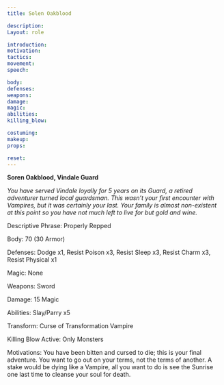 ```yaml
---
title: Solen Oakblood

description: 
Layout: role

introduction: 
motivation: 
tactics: 
movement:
speech:

body:
defenses: 
weapons: 
damage:
magic: 
abilities:
killing_blow: 

costuming: 
makeup:
props: 

reset:
---
```


**Soren Oakblood, Vindale Guard**

*You have served Vindale loyally for 5 years on its Guard, a retired adventurer turned local guardsman. This wasn’t your first encounter with Vampires, but it was certainly your last. Your family is almost non-existent at this point so you have not much left to live for but gold and wine.*

Descriptive Phrase: Properly Repped

Body: 70 (30 Armor)

Defenses: Dodge x1, Resist Poison x3, Resist Sleep x3, Resist Charm x3, Resist Physical x1

Magic: None

Weapons: Sword

Damage: 15 Magic

Abilities: Slay/Parry x5

Transform: Curse of Transformation Vampire

Killing Blow Active: Only Monsters

Motivations: You have been bitten and cursed to die; this is your final adventure. You want to go out on your terms, not the terms of another. A stake would be dying like a Vampire, all you want to do is see the Sunrise one last time to cleanse your soul for death.

